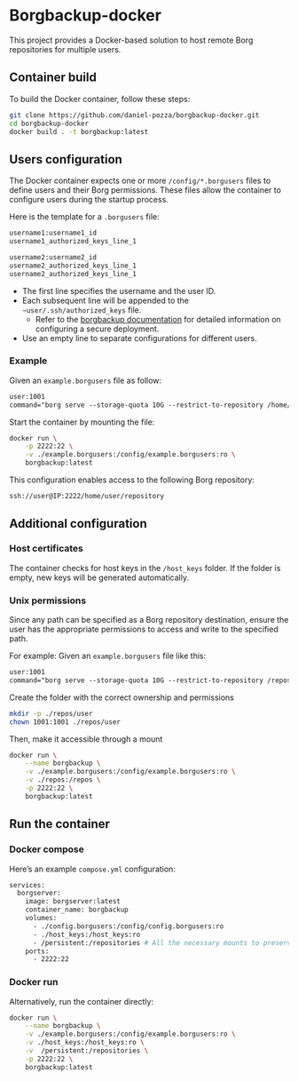 # Borgbackup-docker
This project provides a Docker-based solution to host remote Borg repositories for multiple users.

## Container build
To build the Docker container, follow these steps:
```sh
git clone https://github.com/daniel-pozza/borgbackup-docker.git
cd borgbackup-docker
docker build . -t borgbackup:latest
```

## Users configuration
The Docker container expects one or more `/config/*.borgusers` files to define users and their Borg permissions. These files allow the container to configure users during the startup process.

Here is the template for a `.borgusers` file:
```txt
username1:username1_id
username1_authorized_keys_line_1

username2:username2_id
username2_authorized_keys_line_1
username2_authorized_keys_line_1
```

- The first line specifies the username and the user ID.
- Each subsequent line will be appended to the `~user/.ssh/authorized_keys` file.
  - Refer to the [borgbackup documentation](https://borgbackup.readthedocs.io/en/stable/deployment/hosting-repositories.html) for detailed information on configuring a secure deployment.
- Use an empty line to separate configurations for different users.

### Example
Given an `example.borgusers` file as follow:
```txt
user:1001
command="borg serve --storage-quota 10G --restrict-to-repository /home/user/repository",restrict ssh-rsa public_key user.example
```
Start the container by mounting the file:
```sh
docker run \
    -p 2222:22 \
    -v ./example.borgusers:/config/example.borgusers:ro \
    borgbackup:latest
```
This configuration enables access to the following Borg repository:
```
ssh://user@IP:2222/home/user/repository
```

## Additional configuration

### Host certificates
The container checks for host keys in the `/host_keys` folder. If the folder is empty, new keys will be generated automatically.

### Unix permissions
Since any path can be specified as a Borg repository destination, ensure the user has the appropriate permissions to access and write to the specified path.

For example: Given an `example.borgusers` file like this:
```txt
user:1001
command="borg serve --storage-quota 10G --restrict-to-repository /repos/user/repo1",restrict ssh-rsa public_key user.example
```
Create the folder with the correct ownership and permissions
```sh
mkdir -p ./repos/user
chown 1001:1001 ./repos/user
```
Then, make it accessible through a mount
```sh
docker run \
    --name borgbackup \
    -v ./example.borgusers:/config/example.borgusers:ro \
    -v ./repos:/repos \
    -p 2222:22 \
    borgbackup:latest
```

## Run the container
### Docker compose
Here’s an example `compose.yml` configuration:
```sh
services:
  borgserver:
    image: borgserver:latest
    container_name: borgbackup
    volumes:
      - ./config.borgusers:/config/config.borgusers:ro
      - ./host_keys:/host_keys:ro
      - /persistent:/repositories # All the necessary mounts to preserve backups
    ports:
      - 2222:22
```

### Docker run
Alternatively, run the container directly:
```sh
docker run \
    --name borgbackup \
    -v ./example.borgusers:/config/example.borgusers:ro \
    -v ./host_keys:/host_keys:ro \
    -v  /persistent:/repositories \
    -p 2222:22 \
    borgbackup:latest
```